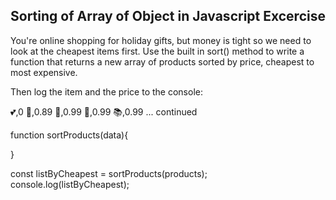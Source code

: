 

## Sorting of Array of Object in Javascript Excercise

You're online shopping for holiday gifts, but money is tight
so we need to look at the cheapest items first. 
Use the built in sort() method to write a function that returns a new array of
products sorted by price, cheapest to most expensive. 

Then log the item and the price to the console: 

💕,0
🍬,0.89
🍫,0.99
🧁,0.99
📚,0.99
... continued


function sortProducts(data){
    
}

const listByCheapest = sortProducts(products);
console.log(listByCheapest);


